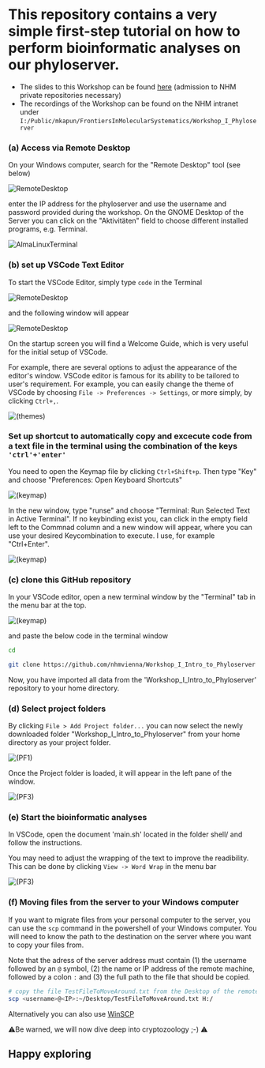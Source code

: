 # This repository contains a very simple first-step tutorial on how to perform bioinformatic analyses on our phyloserver.

-   The slides to this Workshop can be found [here](https://github.com/nhmvienna/FirstSteps/blob/main/resources/Workshop_Phyloserver2.pdf) (admission to NHM private repositories necessary)
-   The recordings of the Workshop can be found on the NHM intranet under `I:/Public/mkapun/FrontiersInMolecularSystematics/Workshop_I_Phyloserver`

### (a) Access via Remote Desktop

On your Windows computer, search for the "Remote Desktop" tool (see below)

![RemoteDesktop](.bckup/Images/Workshop/RD.png)

enter the IP address for the phyloserver and use the username and password provided during the workshop. On the GNOME Desktop of the Server you can click on the "Aktivitäten" field to choose different installed programs, e.g. Terminal.

![AlmaLinuxTerminal](.bckup/Images/AlmaLinuxTerminal.png)

### (b) set up VSCode Text Editor

To start the VSCode Editor, simply type `code` in the Terminal

![RemoteDesktop](.bckup/Images/VSCode/code.png)

and the following window will appear

![RemoteDesktop](.bckup/Images/VSCode/VSC_start.png)

On the startup screen you will find a Welcome Guide, which is very useful for the initial setup of VSCode.

For example, there are several options to adjust the appearance of the editor's window. VSCode editor is famous for its ability to be tailored to user's requirement. For example, you can easily change the theme of VSCode by choosing `File -> Preferences -> Settings`, or more simply, by clicking `Ctrl+,`.

![(themes)](.bckup/Images/VSCode/VSC_theme.png)
### Set up shortcut to automatically copy and excecute code from a text file in the terminal using the combination of the keys `'ctrl'+'enter'`

You need to open the Keymap file by clicking ``Ctrl+Shift+p``. Then type "Key" and choose "Preferences: Open Keyboard Shortcuts"

![(keymap)](.bckup/Images/VSCode/Shortcuts.png)

In the new window, type "runse" and choose "Terminal: Run Selected Text in Active Terminal". If no keybinding exist you, can click in the empty field left to the Commnad column and a new window will appear, where you can use your desired Keycombination to execute. I use, for example "Ctrl+Enter".

![(keymap)](.bckup/Images/VSCode/RunSel.png)

### (c) clone this GitHub repository

In your VSCode editor, open a new terminal window by the "Terminal"  tab in the menu bar at the top. 

![(keymap)](.bckup/Images/VSCode/NewTerminal.png)

and paste the below code in the terminal window

```bash
cd

git clone https://github.com/nhmvienna/Workshop_I_Intro_to_Phyloserver
```

Now, you have imported all data from the 'Workshop_I_Intro_to_Phyloserver' repository to your home directory.

### (d) Select project folders

By clicking `File > Add Project folder...`  you can now select the newly downloaded folder "Workshop_I_Intro_to_Phyloserver" from your home directory as your project folder.

![(PF1)](.bckup/Images/VSCode/ProjectFolder1.png)

Once the Project folder is loaded, it will appear in the left pane of the window.

![(PF3)](.bckup/Images/VSCode/Sidebar.png)

### (e) Start the bioinformatic analyses

In VSCode, open the document 'main.sh' located in the folder shell/ and follow the instructions.

You may need to adjust the wrapping of the text to improve the readibility. This can be done by clicking `View -> Word Wrap` in the menu bar

![(PF3)](.bckup/Images/VSCode/WordWrap.png)

### (f) Moving files from the server to your Windows computer

If you want to migrate files from your personal computer to the server, you can use the `scp` command in the powershell of your Windows computer. You will need to know the path to the destination on the server where you want to copy your files from.

Note that the adress of the server address must contain (1) the username followed by an `@` symbol, (2) the name or IP address of the remote machine, followed by a colon `:` and (3) the full path to the file that should be copied.

```bash
# copy the file TestFileToMoveAround.txt from the Desktop of the remote machine to the H:/ drive on your Windows machine
scp <username>@<IP>:~/Desktop/TestFileToMoveAround.txt H:/
```

Alternatively you can also use [WinSCP](https://github.com/nhmvienna/FirstSteps/blob/main/Bioinformatics/Phyloserver.md#2-via-winscp)

:warning:Be warned, we will now dive deep into cryptozoology ;-) :warning:

## Happy exploring

